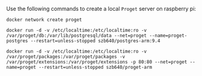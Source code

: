 Use the following commands to create a local `Proget` server on raspberry pi:

`docker network create proget`

`docker run -d -v /etc/localtime:/etc/localtime:ro -v /var/proget/db:/var/lib/postgresql/data --net=proget --name=proget-postgres --restart=unless-stopped szb640/postgres-arm:9.4`

`docker run -d -v /etc/localtime:/etc/localtime:ro -v /var/proget/packages:/var/proget/packages -v /var/proget/extensions:/var/proget/extensions -p 80:80 --net=proget --name=proget --restart=unless-stopped szb640/proget-arm`